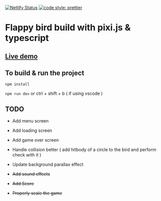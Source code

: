 [![Netlify Status](https://api.netlify.com/api/v1/badges/bd715853-3e7e-4d28-b333-bd60a28db017/deploy-status)](https://flappy-bird-pixijs.netlify.com/) [![code style: prettier](https://img.shields.io/badge/code_style-prettier-ff69b4.svg?style=flat-square)](https://github.com/prettier/prettier)

# Flappy bird build with pixi.js & typescript

## [Live demo](https://flappy-bird-pixijs.netlify.com/)

## To build & run the project

`npm install`

`npm run dev` or ctrl + shift + b ( if using vscode ) 

## TODO

-   Add menu screen

-   Add loading screen

-   Add game over screen

-   Handle collision better ( add hitbody of a circle to the bird and perform check with it )

-   Update background parallax effect

-   ~~Add sound effects~~

-   ~~Add Score~~

-   ~~Properly scale the game~~
